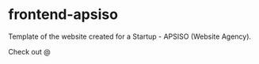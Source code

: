 # frontend-apsiso

Template of the website created for a Startup - APSISO (Website Agency).

Check out @
